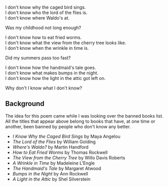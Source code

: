 <!--
title: Why Don't I Know?
date: 23 December 2004
slug: banned-books
tags: poetry
-->

I don't know why the caged bird sings.  
I don't know who the lord of the flies is.  
I don't know where Waldo's at.  

Was my childhood not long enough?  

I don't know how to eat fried worms.  
I don't know what the view from the cherry tree looks like.  
I don't know when the wrinkle in time is.  

Did my summers pass too fast?  

I don't know how the handmaid's tale goes.  
I don't know what makes bumps in the night.  
I don't know how the light in the attic got left on.  

Why don't I know what I don't know?  

## Background ##

The idea for this poem came while I was looking over the banned books list. All
the titles that appear above belong to books that have, at one time or another,
been banned by people who don't know any better.

- *I Know Why the Caged Bird Sings* by Maya Angelou
- *The Lord of the Flies* by William Golding
- *Where's Waldo?* by Martin Handford
- *How to Eat Fried Worms* by Thomas Rockwell
- *The View from the Cherry Tree* by Willo Davis Roberts
- *A Wrinkle in Time* by Madeleine L'Engle
- *The Handmaid's Tale* by Margaret Atwood
- *Bumps in the Night* by Ann Rockwell
- *A Light in the Attic* by Shel Silverstein
